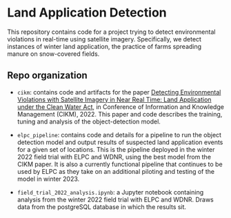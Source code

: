 # Land Application Detection

This repository contains code for a project trying to detect environmental violations in real-time using satellite imagery. Specifically, we detect instances of winter land application, the practice of farms spreading manure on snow-covered fields. 

## Repo organization

- `cikm`: contains code and artifacts for the paper [Detecting Environmental Violations with Satellite Imagery in
Near Real Time: Land Application under the Clean Water Act](https://arxiv.org/pdf/2208.08919.pdf), in Conference of Information and Knowledge Management (CIKM), 2022. This paper and code describes the training, tuning and analysis of the object-detection model. 

- `elpc_pipeline`: contains code and details for a pipeline to run the object detection model and output results of suspected land application events for a given set of locations. This is the pipeline deployed in the winter 2022 field trial with ELPC and WDNR, using the best model from the CIKM paper. It is also a currently functional pipeline that continues to be used by ELPC as they take on an additional piloting and testing of the model in winter 2023.

- `field_trial_2022_analysis.ipynb`: a Jupyter notebook containing analysis from the winter 2022 field trial with ELPC and WDNR. Draws data from the postgreSQL database in which the results sit.  